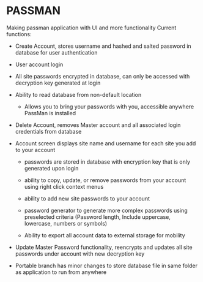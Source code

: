 # PASSMAN
Making passman application with UI and more functionality
Current functions:  

 - Create Account, stores username and hashed and salted password in database for user authentication
 - User account login
 - All site passwords encrypted in database, can only be accessed with decryption key generated at login
 - Ability to read database from non-default location
   - Allows you to bring your passwords with you, accessible anywhere PassMan is installed 
 - Delete Account, removes Master account and all associated login credentials from database
 - Account screen displays site name and username for each site you add to your account
	 
	 - passwords are stored in database with encryption key that is only
   generated upon login
   
	 - ability to copy, update, or remove passwords from your account using right click context menus
       
	 - ability to add new site passwords to your account
	 - password generator to generate more complex passwords using preselected criteria (Password length, Include uppercase, lowercase, numbers or symbols)
	
	 - Ability to export all account data to external storage for mobility
 - Update Master Password functionality, reencrypts and updates all site passwords under account with new decryption key

       
 - Portable branch has minor changes to store database file in same folder as application to run from anywhere